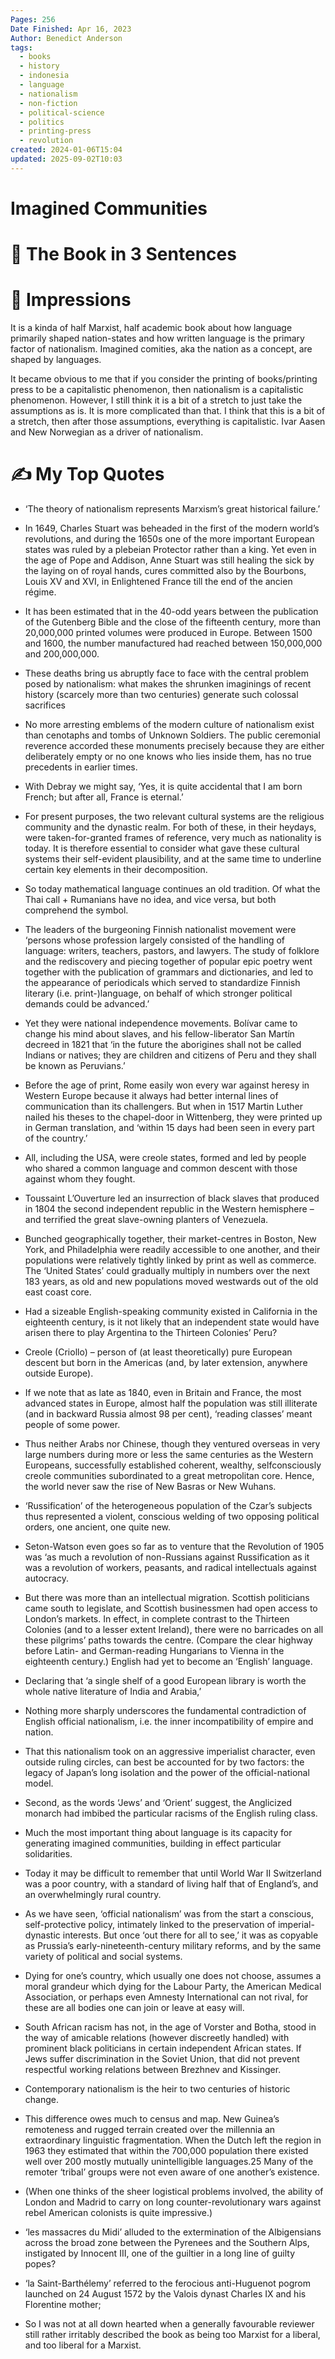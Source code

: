 ```yaml
---
Pages: 256
Date Finished: Apr 16, 2023
Author: Benedict Anderson
tags:
  - books
  - history
  - indonesia
  - language
  - nationalism
  - non-fiction
  - political-science
  - politics
  - printing-press
  - revolution
created: 2024-01-06T15:04
updated: 2025-09-02T10:03
---
```

# Imagined Communities



# 🚀 The Book in 3 Sentences


# 🎨 Impressions
It is a kinda of half Marxist, half academic book about how language primarily shaped nation-states and how written language is the primary factor of nationalism. Imagined comities, aka the nation as a concept, are shaped by languages. 

It became obvious to me that if you consider the printing of books/printing press to be a capitalistic phenomenon, then nationalism is a capitalistic phenomenon. However, I still think it is a bit of a stretch to just take the assumptions as is. It is more complicated than that.  I think that this is a bit of a stretch, then after those assumptions, everything is capitalistic. 
Ivar Aasen and New Norwegian as a driver of nationalism. 


# ✍️ My Top  Quotes
- ‘The theory of nationalism represents Marxism’s great historical failure.’
 
- In 1649, Charles Stuart was beheaded in the first of the modern world’s revolutions, and during the 1650s one of the more important European states was ruled by a plebeian Protector rather than a king. Yet even in the age of Pope and Addison, Anne Stuart was still healing the sick by the laying on of royal hands, cures committed also by the Bourbons, Louis XV and XVI, in Enlightened France till the end of the ancien régime.
 
- It has been estimated that in the 40-odd years between the publication of the Gutenberg Bible and the close of the fifteenth century, more than 20,000,000 printed volumes were produced in Europe. Between 1500 and 1600, the number manufactured had reached between 150,000,000 and 200,000,000.
 
- These deaths bring us abruptly face to face with the central problem posed by nationalism: what makes the shrunken imaginings of recent history (scarcely more than two centuries) generate such colossal sacrifices
 
- No more arresting emblems of the modern culture of nationalism exist than cenotaphs and tombs of Unknown Soldiers. The public ceremonial reverence accorded these monuments precisely because they are either deliberately empty or no one knows who lies inside them, has no true precedents in earlier times.
 
- With Debray we might say, ‘Yes, it is quite accidental that I am born French; but after all, France is eternal.’
 
- For present purposes, the two relevant cultural systems are the religious community and the dynastic realm. For both of these, in their heydays, were taken-for-granted frames of reference, very much as nationality is today. It is therefore essential to consider what gave these cultural systems their self-evident plausibility, and at the same time to underline certain key elements in their decomposition.
 
- So today mathematical language continues an old tradition. Of what the Thai call + Rumanians have no idea, and vice versa, but both comprehend the symbol.
 
- The leaders of the burgeoning Finnish nationalist movement were ‘persons whose profession largely consisted of the handling of language: writers, teachers, pastors, and lawyers. The study of folklore and the rediscovery and piecing together of popular epic poetry went together with the publication of grammars and dictionaries, and led to the appearance of periodicals which served to standardize Finnish literary (i.e. print-)language, on behalf of which stronger political demands could be advanced.’
 
- Yet they were national independence movements. Bolívar came to change his mind about slaves, and his fellow-liberator San Martín decreed in 1821 that ‘in the future the aborigines shall not be called Indians or natives; they are children and citizens of Peru and they shall be known as Peruvians.’
 
- Before the age of print, Rome easily won every war against heresy in Western Europe because it always had better internal lines of communication than its challengers. But when in 1517 Martin Luther nailed his theses to the chapel-door in Wittenberg, they were printed up in German translation, and ‘within 15 days had been seen in every part of the country.’
 
- All, including the USA, were creole states, formed and led by people who shared a common language and common descent with those against whom they fought.
 
- Toussaint L’Ouverture led an insurrection of black slaves that produced in 1804 the second independent republic in the Western hemisphere – and terrified the great slave-owning planters of Venezuela.
 
- Bunched geographically together, their market-centres in Boston, New York, and Philadelphia were readily accessible to one another, and their populations were relatively tightly linked by print as well as commerce. The ‘United States’ could gradually multiply in numbers over the next 183 years, as old and new populations moved westwards out of the old east coast core.
 
- Had a sizeable English-speaking community existed in California in the eighteenth century, is it not likely that an independent state would have arisen there to play Argentina to the Thirteen Colonies’ Peru?
 
- Creole (Criollo) – person of (at least theoretically) pure European descent but born in the Americas (and, by later extension, anywhere outside Europe).
 
- If we note that as late as 1840, even in Britain and France, the most advanced states in Europe, almost half the population was still illiterate (and in backward Russia almost 98 per cent), ‘reading classes’ meant people of some power.
 
- Thus neither Arabs nor Chinese, though they ventured overseas in very large numbers during more or less the same centuries as the Western Europeans, successfully established coherent, wealthy, selfconsciously creole communities subordinated to a great metropolitan core. Hence, the world never saw the rise of New Basras or New Wuhans.
 
- ‘Russification’ of the heterogeneous population of the Czar’s subjects thus represented a violent, conscious welding of two opposing political orders, one ancient, one quite new.
 
- Seton-Watson even goes so far as to venture that the Revolution of 1905 was ‘as much a revolution of non-Russians against Russification as it was a revolution of workers, peasants, and radical intellectuals against autocracy.
 
- But there was more than an intellectual migration. Scottish politicians came south to legislate, and Scottish businessmen had open access to London’s markets. In effect, in complete contrast to the Thirteen Colonies (and to a lesser extent Ireland), there were no barricades on all these pilgrims’ paths towards the centre. (Compare the clear highway before Latin- and German-reading Hungarians to Vienna in the eighteenth century.) English had yet to become an ‘English’ language.
 
- Declaring that ‘a single shelf of a good European library is worth the whole native literature of India and Arabia,’
 
- Nothing more sharply underscores the fundamental contradiction of English official nationalism, i.e. the inner incompatibility of empire and nation.
 
- That this nationalism took on an aggressive imperialist character, even outside ruling circles, can best be accounted for by two factors: the legacy of Japan’s long isolation and the power of the official-national model.
 
- Second, as the words ‘Jews’ and ‘Orient’ suggest, the Anglicized monarch had imbibed the particular racisms of the English ruling class.
 
- Much the most important thing about language is its capacity for generating imagined communities, building in effect particular solidarities.
 
- Today it may be difficult to remember that until World War II Switzerland was a poor country, with a standard of living half that of England’s, and an overwhelmingly rural country.
 
- As we have seen, ‘official nationalism’ was from the start a conscious, self-protective policy, intimately linked to the preservation of imperial-dynastic interests. But once ‘out there for all to see,’ it was as copyable as Prussia’s early-nineteenth-century military reforms, and by the same variety of political and social systems.
 
- Dying for one’s country, which usually one does not choose, assumes a moral grandeur which dying for the Labour Party, the American Medical Association, or perhaps even Amnesty International can not rival, for these are all bodies one can join or leave at easy will.
 
- South African racism has not, in the age of Vorster and Botha, stood in the way of amicable relations (however discreetly handled) with prominent black politicians in certain independent African states. If Jews suffer discrimination in the Soviet Union, that did not prevent respectful working relations between Brezhnev and Kissinger.
 
- Contemporary nationalism is the heir to two centuries of historic change.
 
- This difference owes much to census and map. New Guinea’s remoteness and rugged terrain created over the millennia an extraordinary linguistic fragmentation. When the Dutch left the region in 1963 they estimated that within the 700,000 population there existed well over 200 mostly mutually unintelligible languages.25 Many of the remoter ‘tribal’ groups were not even aware of one another’s existence.
 
- (When one thinks of the sheer logistical problems involved, the ability of London and Madrid to carry on long counter-revolutionary wars against rebel American colonists is quite impressive.)
 
- ‘les massacres du Midi’ alluded to the extermination of the Albigensians across the broad zone between the Pyrenees and the Southern Alps, instigated by Innocent III, one of the guiltier in a long line of guilty popes?
 
- ‘la Saint-Barthélemy’ referred to the ferocious anti-Huguenot pogrom launched on 24 August 1572 by the Valois dynast Charles IX and his Florentine mother;
 
- So I was not at all down hearted when a generally favourable reviewer still rather irritably described the book as being too Marxist for a liberal, and too liberal for a Marxist.
 
